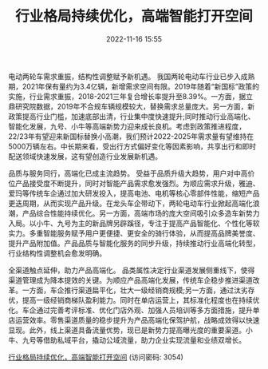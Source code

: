 ﻿---
title: 行业格局持续优化，高端智能打开空间
date: 2022-11-16 15:55
tags:
- 家电行业 
updated: 1970-01-01 08:00:00
---

电动两轮车需求重振，结构性调整赋予新机遇。
我国两轮电动车行业已步入成熟期，2021年保有量约为3.4亿辆，新增需求空间有限。2019年随着“新国标”政策的实施，行业需求重振，2018-2021三年复合增长率提升至8.39%。一方面，据立鼎研究院数据，2019年不合规车辆规模较大，替换需求总量庞大。另一方面，新政策提高行业门槛，加速底部出清，行业集中度快速提升;同时推动行业高端化、智能化发展，九号、小牛等高端新势力迎来成长良机。考虑到政策推进程度，22/23年有望迎来新国标替换小高潮，我们预计2022-2025年需求量有望维持在5000万辆左右。中长期来看，受出行方式偏好变化等因素影响，共享出行和即时配送领域快速发展，这有望创造行业发展新机遇。
<!-- more -->
品质与服务同行，高端化已成主流趋势。
受益于品质升级大趋势，用户对中高价位产品接受度不断提升，同时对智能产品需求愈发强烈。为顺应需求升级，雅迪、爱玛等传统车企通过加大研发投入，提高电池、电机等核心零部件性能，缩短产品更迭周期，从而实现产品升级。在龙头车企带动下，两轮电动车行业掀起高端化浪潮，产品综合性能持续优化。另一方面，高端市场的庞大空间吸引众多造车新势力入局。以小牛、九号为主的新品牌另辟蹊径，专注于提高产品智能化、个性化等软实力。多重智能服务赋予用户更便捷、更安全的骑行体验，从而提高品牌美誉度、提升产品附加值。产品品质与智能化服务的同步升级，持续推动行业高端化转型，行业结构性调整机会愈发明确。

全渠道触点延伸，助力产品高端化。
品类属性决定行业渠道发展侧重线下，使得渠道管理成为降本提效的关键。为顺应产品高端化发展，传统车企稳步推进渠道改革。一方面，车企推行渠道扁平化，壮大一级经销商规模;另一方面，通过汰劣存优，提高一级经销商梯队盈利能力。同时在单店运营上，其标准化程度也在持续优化。车企通过完善考评标准、优化门店外观、加强人员培训等多方面措施，提升单店运营效率。零售渠道质量的稳步提升为产品高端化保驾护航，战略成效得以快速显现。此外，线上渠道具备流量优势，现已是新势力提高曝光度的重要渠道。小牛、九号等借助私域平台，撬动公域流量，助力企业实现流量和业绩双增长。

[行业格局持续优化，高端智能打开空间](https://url12.ctfile.com/f/3948612-724527997-586dab?p=3054)
(访问密码: 3054)



